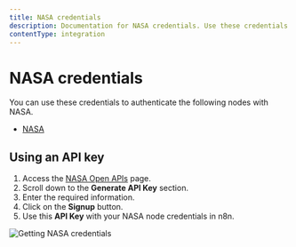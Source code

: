 ```yaml
---
title: NASA credentials
description: Documentation for NASA credentials. Use these credentials to authenticate NASA in n8n, a workflow automation platform.
contentType: integration
---
```


# NASA credentials

You can use these credentials to authenticate the following nodes with NASA.

- [NASA](/integrations/builtin/app-nodes/n8n-nodes-base.nasa/)

## Using an API key

1. Access the [NASA Open APIs](https://api.nasa.gov/) page.
2. Scroll down to the **Generate API Key** section.
3. Enter the required information.
3. Click on the **Signup** button.
4. Use this **API Key** with your NASA node credentials in n8n.

![Getting NASA credentials](/_images/integrations/builtin/credentials/nasa/using-api.gif)

